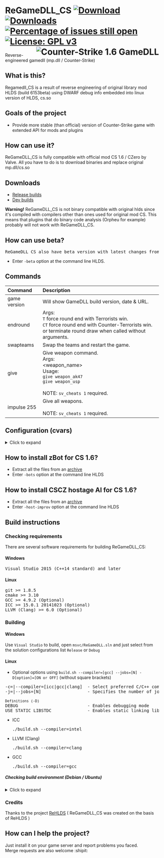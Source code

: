 # ReGameDLL_CS [![Download](https://camo.githubusercontent.com/0c15c5ed5da356288ad4bb69ed24267fb48498f2/68747470733a2f2f696d672e736869656c64732e696f2f6769746875622f72656c656173652f73316c656e74712f526547616d65444c4c5f43532e737667)](https://github.com/s1lentq/ReGameDLL_CS/releases/latest) [![Downloads](https://camo.githubusercontent.com/7eb895bf12d373df1d7c2bd2af3eb7d6328cdf6c02eee380fa93f81365c32d41/68747470733a2f2f696d672e736869656c64732e696f2f6769746875622f646f776e6c6f6164732f73316c656e74712f526547616d65444c4c5f43532f746f74616c3f636f6c6f723d696d706f7274616e74)]() [![Percentage of issues still open](http://isitmaintained.com/badge/open/s1lentq/ReGameDLL_CS.svg)](http://isitmaintained.com/project/s1lentq/ReGameDLL_CS "Percentage of issues still open") [![License: GPL v3](https://img.shields.io/badge/License-GPL%20v3-blue.svg)](https://www.gnu.org/licenses/gpl-3.0) <img align="right" src="https://cloud.githubusercontent.com/assets/5860435/20008568/b3623150-a2d3-11e6-85f3-0d6571045fc9.png" alt="Counter-Strike 1.6 GameDLL" />
Reverse-engineered gamedll (mp.dll / Counter-Strike)

## What is this?
Regamedll_CS is a result of reverse engineering of original library mod HLDS (build 6153beta) using DWARF debug info embedded into linux version of HLDS, cs.so

## Goals of the project
* Provide more stable (than official) version of Counter-Strike game with extended API for mods and plugins

## How can use it?
ReGameDLL_CS is fully compatible with official mod CS 1.6 / CZero by Valve. All you have to do is to download binaries and replace original mp.dll/cs.so

## Downloads
* [Release builds](https://github.com/s1lentq/ReGameDLL_CS/releases)
* [Dev builds](https://github.com/s1lentq/ReGameDLL_CS/actions/workflows/build.yml)

<b>Warning!</b> ReGameDLL_CS is not binary compatible with original hlds since it's compiled with compilers other than ones used for original mod CS.
This means that plugins that do binary code analysis (Orpheu for example) probably will not work with ReGameDLL_CS.

## How can use beta?
<pre>ReGameDLL_CS also have beta version with latest changes from official version of Counter-Strike.</pre>
* Enter `-beta` option at the command line HLDS.

## Commands
| Command                             | Description                                     |
| :---------------------------------- | :---------------------------------------------- |
| game version                        | Will show GameDLL build version, date & URL. |
| endround                            | Args:<br/>`T` force round end with Terrorists win. <br/>`CT` force round end with Counter-Terrorists win. <br/> or terminate round draw when called without arguments. |
| swapteams                           | Swap the teams and restart the game. |
| give                                | Give weapon command.<br/> Args:<br/><weapon_name><br/>Usage:<br/>`give weapon_ak47`<br/>`give weapon_usp`<br/><br/>NOTE: `sv_cheats 1` required. |
| impulse 255                         | Give all weapons.<br/><br/>NOTE: `sv_cheats 1` required. |

## Configuration (cvars)
<details>
<summary>Click to expand</summary>

| CVar                               | Default | Min | Max          | Description                                    |
| :--------------------------------- | :-----: | :-: | :----------: | :--------------------------------------------- |
| mp_freeforall                      | 0       | 0   | 1            | The style of gameplay where there aren't any teams (FFA mode)<br/>`0` disabled <br/>`1` enabled |
| mp_autoteambalance                 | 1       | 0   | 2            | Auto balancing of teams.<br/>`0` disabled <br/>`1` on after next round<br/>`2` on next round |
| mp_buytime                         | 1.5     | 0.0 | -            | Designate the desired amount of buy time for each round. (in minutes)<br />`-1` means no time limit<br />`0` disable buy |
| mp_maxmoney                        | 16000   | 0   | `999999`     | The maximum allowable amount of money in the game |
| mp_round_infinite                  | 0       | 0   | 1            | Flags for fine grained control (choose as many as needed)<br/>`0` disabled<br/>`1` enabled<br/><br/>or flags<br/>`a` block round time round end check<br/>`b` block needed players round end check<br/>`c` block VIP assassination/success round end check<br/>`d` block prison escape round end check<br/>`e` block bomb round end check<br/>`f` block team extermination round end check<br/>`g` block hostage rescue round end check<br/>`h` block VIP assassination/success round time end check<br/>`i` block prison escape round time end check<br/>`j` block bomb round time end check<br/>`k` block hostage rescue round time end check<br/><br/>`Example setting:` "ae" blocks round time and bomb round end checks |
| mp_roundover                       | 0       | 0   | 3            | The round by expired time will be over, if on a map it does not have the scenario of the game.<br/>`0` disabled<br/>`1` end of the round with a draw<br/>`2` round end with Terrorists win<br/>`3` round end with Counter-Terrorists win |
| mp_round_restart_delay             | 5       | -   | -            | Number of seconds to delay before restarting a round after a win. |
| mp_hegrenade_penetration           | 0       | 0   | 1            | Disable grenade damage through walls.<br/>`0` disabled<br/>`1` enabled |
| mp_nadedrops                       | 0       | 0   | 2            | Drop a grenade after player death.<br/>`0` disabled<br/>`1` drop first available grenade<br/>`2` drop all grenades |
| mp_roundrespawn_time               | 20      | 0   | -            | Player cannot respawn until next round if more than N seconds has elapsed since the beginning round.<br />`-1` means no time limit<br /> |
| mp_auto_reload_weapons             | 0       | 0   | 1            | Automatically reload each weapon on player spawn.<br/>`0` disabled<br/>`1` enabled |
| mp_refill_bpammo_weapons           | 0       | 0   | 2            | Refill amount of backpack ammo up to the max.<br/>`0` disabled<br/>`1` refill backpack ammo on player spawn<br/>`2` refill backpack ammo on player spawn and on the purchase of the item |
| mp_infinite_ammo                   | 0       | 0   | 2            | Sets the mode infinite ammo for weapons.<br/>`0` disabled<br/>`1` weapon clip infinite<br/>`2` weapon bpammo infinite (This means for reloading) |
| mp_infinite_grenades               | 0       | 0   | 1            | Enable infinite grenades.<br/>`0` disabled<br/>`1` grenades infinite |
| mp_auto_join_team                  | 0       | 0   | 1            | Automatically joins the team.<br/>`0` disabled<br/>`1` enable (Use in conjunction with the cvar humans_join_team any/CT/T) |
| mp_max_teamkills                   | 3       | 0   | -            | Maximum number of allowed teamkills before autokick. Used when enabled mp_autokick. |
| mp_fragsleft                       | -       | -   | -            | Is the number of frags left, if you have set mp_fraglimit. You just type mp_fragsleft in server console, and it tells you the number of frags left depending of mp_fraglimit. |
| mp_fraglimit                       | 0       | 0   | -            | If set to something other than 0, when anybody’s scored reaches mp_fraglimit the server changes map.<br />`0` means no limit |
| mp_timeleft                        | -       | -   | -            | Is the number of time left before the map changes, if you have set mp_timelimit. You just type mp_timeleft in server console, and it tells you the number of time left depending of mp_timelimit. |
| mp_timelimit                       | 0       | -   | -            | Period between map rotations.<br />`0` means no limit |
| mp_forcerespawn                    | 0       | 0   | -            | Players will automatically respawn when killed.<br/>`0` disabled<br/>`>0.00001` time delay to respawn |
| mp_hostage_hurtable                | 1       | 0   | 1            | The hostages can take damage.<br/>`0` disabled<br/>`1` from any team<br/>`2` only from `CT`<br/>`3` only from `T` |
| mp_show_radioicon                  | 1       | 0   | 1            | Show radio icon.<br/>`0` disabled<br/>`1` enabled |
| mp_show_scenarioicon               | 0       | 0   | 1            | Show scenario icon in HUD such as count of alive hostages or ticking bomb.<br/>`0` disabled<br/>`1` enabled |
| mp_old_bomb_defused_sound          | 1       | 0   | 1            | Play "Bomb has been defused" sound instead of "Counter-Terrorists win" when bomb was defused<br/>`0` disabled<br/>`1` enabled |
| showtriggers                       | 0       | 0   | 1            | Debug cvar shows triggers. |
| sv_alltalk                         | 0       | 0   | 5            | When players can hear each other ([further explanation](../../wiki/sv_alltalk)).<br/>`0` dead don't hear alive<br/>`1` no restrictions<br/>`2` teammates hear each other<br/>`3` Same as 2, but spectators hear everybody<br/>`4` alive hear alive, dead hear dead and alive.<br/>`5` alive hear alive teammates, dead hear dead and alive.
| bot_deathmatch                     | 0       | 0   | 1            | Sets the mode for the zBot.<br/>`0` disabled<br/>`1` enable mode Deathmatch and not allow to do the scenario |
| bot_quota_mode                     | normal  | -   | -            | Determines the type of quota.<br/>`normal` default behaviour<br/>`fill` the server will adjust bots to keep `N` players in the game, where `N` is bot_quota<br/>`match` the server will maintain a `1:N` ratio of humans to bots, where `N` is bot_quota |
| bot_join_delay                     | 0       | -   | -            | Prevents bots from joining the server for this many seconds after a map change. |
| bot_freeze                         | 0       | 0   | 1            | Prevents bots on your server from moving.<br/>`0` disabled<br/>`1` enabled |
| mp_item_staytime                   | 300     | -   | -            | Time to remove item that have been dropped from the players. |
| mp_legacy_bombtarget_touch         | 1       | 0   | 1            | Legacy func_bomb_target touch. New one is more strict. <br/>`0` New behavior<br/>`1` Legacy behavior|
| mp_respawn_immunitytime            | 0       | 0   | -            | Specifies the players defense time after respawn. (in seconds).<br/>`0` disabled<br/>`>0.00001` time delay to remove protection |
| mp_respawn_immunity_effects        | 1       | 0   | 1            | Enable effects on player spawn protection.<br/>`0` disabled<br/>`1` enable (Use in conjunction with the cvar mp_respawn_immunitytime) |
| mp_respawn_immunity_force_unset    | 1       | 0   | 2            | Force unset spawn protection if the player doing any action.<br/>`0` disabled<br/>`1` when moving and attacking<br/>`2` only when attacking |
| mp_kill_filled_spawn               | 1       | 0   | 1            | Kill the player in filled spawn before spawning some one else (Prevents players stucking in each other).<br />Only disable this if you have semiclip or other plugins that prevents stucking.<br/>`0` disabled<br/>`1` enabled |
| mp_allow_point_servercommand       | 0       | 0   | 1            | Allow use of point_servercommand entities in map.<br/>`0` disallow<br/>`1` allow<br/>`NOTE`: Potentially dangerous for untrusted maps. |
| mp_hullbounds_sets                 | 1       | 0   | 1            | Sets mins/maxs hull bounds for the player.<br/>`0` disabled<br/>`1` enabled |
| mp_unduck_method                   | 0       | 0   | 1            | Don't unduck if ducking isn't finished yet.<br/>`0` disabled<br/>`1` enabled<br/>`NOTE`: This also prevents double duck. |
| mp_scoreboard_showhealth           | 3       | -1  | 5            | Show `HP` field into a scoreboard.<br/>`-1` disabled<br/>`0` don't send any update for `HP` field to any clients<br/>`1` show only Terrorist `HP` field to all clients<br/>`2` show only CT `HP` field to all clients<br/>`3` show `HP` field to teammates<br/>`4` show `HP` field to all clients<br/>`5` show `HP` field to teammates and spectators |
| mp_scoreboard_showmoney            | 3       | -1  | 5            | Show `Money` field into a scoreboard.<br/>`-1` disabled<br/>`0` don't send any update for `Money` field to any clients<br/>`1` show only Terrorist `Money` field to all clients<br/>`2` show only CT `Money` field to all clients<br/>`3` show `Money` field to teammates<br/>`4` show `Money` field to all clients<br/>`5` show `Money` field to teammates and spectators |
| mp_scoreboard_showdefkit           | 1       | 0   | 1            | Show `D. Kit` field into a scoreboard for teammates.<br/>`0` disabled<br/>`1` enabled<br/>`NOTE`: If you don't want to show `D. Kit` field for dead enemies then disable this CVar or configure mp_forcecamera |
| ff_damage_reduction_bullets        | 0.35    | 0.0 | 1.0          | How much to reduce damage done to teammates when shot.<br/> Range is from `0` - `1` (with 1 being damage equal to what is done to an enemy) |
| ff_damage_reduction_grenade        | 0.25    | 0.0 | 1.0          | How much to reduce damage done to teammates by a thrown grenade.<br/> Range is from `0` - `1` (with 1 being damage equal to what is done to an enemy) |
| ff_damage_reduction_grenade_self   | 1.0     | 0.0 | 1.0          | How much to damage a player does to himself with his own grenade.<br/> Range is from `0` - `1` (with 1 being damage equal to what is done to an enemy) |
| ff_damage_reduction_other          | 0.35    | 0.0 | 1.0          | How much to reduce damage done to teammates by things other than bullets and grenades.<br/> Range is from `0` - `1` (with 1 being damage equal to what is done to an enemy) |
| mp_afk_bomb_drop_time              | 0       | 5.0 | -            | Player that have never moved sience they last move will drop the bomb after this amount of time. (in seconds).<br/>`0` disabled<br/>`>5.0` delay to drop |
| mp_radio_timeout                   | 1.5     | 0.0 | -            | Delay between player Radio messages. (in seconds).<br/>`0` disable delay |
| mp_radio_maxinround                | 60      | -   | -            | Maximum Radio messages count for player per round.<br/>`0` disable radio messages |
| mp_buy_anywhere                    | 0       | 0   | 3            | When set, players can buy anywhere, not only in buyzones.<br/> `0` disabled.<br/>`1` both teams <br/>`2` only Terrorists team <br/>`3` only CT team |
| mp_t_default_grenades              | ""        | "" | -           | The default grenades that the Ts will spawn with. |
| mp_t_give_player_knife             | 1         | 0  | 1           | Whether Terrorist player spawn with knife. |
| mp_t_default_weapons_primary       | ""        | "" | -           | The default primary (rifle) weapon that the Ts will spawn with. |
| mp_t_default_weapons_secondary     | "glock18" | "" | -           | The default secondary (pistol) weapon that the Ts will spawn with. |
| mp_ct_default_grenades             | ""        | "" | -           | The default grenades that the CTs will spawn with. |
| mp_ct_give_player_knife            | 1         | 0  | 1           | Whether Counter-Terrorist player spawn with knife. |
| mp_ct_default_weapons_primary      | ""        | "" | -           | The default primary (rifle) weapon that the CTs will spawn with. |
| mp_ct_default_weapons_secondary    | "usp"     | "" | -           | The default secondary (pistol) weapon that the CTs will spawn with. |
| mp_give_player_c4                  | 1       | 0   | 1            | Whether this map should spawn a C4 bomb for a player or not.<br/> `0` disabled<br/>`1` enabled |
| mp_weapons_allow_map_placed        | 1       | 0   | 1            | When set, map weapons (located on the floor by map) will be shown.<br/> `0` hide all map weapons.<br/>`1` enabled<br/>`NOTE`: Effect will work after round restart. |
| mp_dying_time                      | 3.0     | 0.0 | -            | Time for switch to free observing after death.<br/>`0` disabled (instant view switch).<br/>`>0.00001` - time delay to start spectate.<br/>`NOTE`: The countdown starts when the player’s death animation is finished.|
| mp_free_armor                      | 0       | 0   | 2            | Give free armor on player spawn.<br/>`0` disabled <br/>`1` Give Kevlar <br/>`2` Give Kevlar + Helmet |
| mp_fadetoblack                     | 0       | 0   | 2            | Observer's screen will fade to black on kill event or permanent.<br/> `0` No fade.<br/>`1` Fade to black and won't be able to watch anybody.<br/>`2` fade to black only on kill moment. |
| mp_falldamage                      | 1       | 0   | 1            | Damage from falling.<br/>`0` disabled <br/>`1` enabled |
| sv_allchat                         | 1       | 0   | 1            | Players can receive all other players text chat, team restrictions apply<br/>`0` disabled <br/>`1` enabled |
| sv_autobunnyhopping                | 0       | 0   | 1            | Players automatically re-jump while holding jump button.<br/>`0` disabled <br/>`1` enabled |
| sv_enablebunnyhopping              | 0       | 0   | 1            | Allow player speed to exceed maximum running speed.<br/>`0` disabled <br/>`1` enabled |
| mp_plant_c4_anywhere               | 0       | 0   | 1            | When set, players can plant anywhere, not only in bombsites.<br/>`0` disabled <br/>`1` enabled |
</details>

## How to install zBot for CS 1.6?
* Extract all the files from an [archive](regamedll/extra/zBot/bot_profiles.zip?raw=true)
* Enter `-bots` option at the command line HLDS

## How to install CSCZ hostage AI for CS 1.6?
* Extract all the files from an [archive](regamedll/extra/HostageImprov/host_improv.zip?raw=true)
* Enter `-host-improv` option at the command line HLDS

## Build instructions
### Checking requirements
There are several software requirements for building ReGameDLL_CS:

#### Windows
<pre>
Visual Studio 2015 (C++14 standard) and later
</pre>

#### Linux
<pre>
git >= 1.8.5
cmake >= 3.10
GCC >= 4.9.2 (Optional)
ICC >= 15.0.1 20141023 (Optional)
LLVM (Clang) >= 6.0 (Optional)
</pre>

### Building

#### Windows
Use `Visual Studio` to build, open `msvc/ReGameDLL.sln` and just select from the solution configurations list `Release` or `Debug`

#### Linux

* Optional options using `build.sh --compiler=[gcc] --jobs=[N] -D[option]=[ON or OFF]` (without square brackets)

<pre>
-c=|--compiler=[icc|gcc|clang]  - Select preferred C/C++ compiler to build
-j=|--jobs=[N]                  - Specifies the number of jobs (commands) to run simultaneously (For faster building)

<sub>Definitions (-D)</sub>
DEBUG                           - Enables debugging mode
USE_STATIC_LIBSTDC              - Enables static linking library libstdc++
</pre>

* ICC          <pre>./build.sh --compiler=intel</pre>
* LLVM (Clang) <pre>./build.sh --compiler=clang</pre>
* GCC          <pre>./build.sh --compiler=gcc</pre>

##### Checking build environment (Debian / Ubuntu)

<details>
<summary>Click to expand</summary>

<ul>
<li>
Installing required packages
<pre>
sudo dpkg --add-architecture i386
sudo apt-get update
sudo apt-get install -y gcc-multilib g++-multilib
sudo apt-get install -y build-essential
sudo apt-get install -y libc6-dev libc6-dev-i386
</pre>
</li>

<li>
Select the preferred C/C++ Compiler installation
<pre>
1) sudo apt-get install -y gcc g++
2) sudo apt-get install -y clang
</pre>
</li>
</ul>

</details>

### Credits
Thanks to the project [ReHLDS](https://github.com/dreamstalker/rehlds) ( ReGameDLL_CS was created on the basis of ReHLDS )

## How can I help the project?
Just install it on your game server and report problems you faced.<br />
Merge requests are also welcome :shipit:

